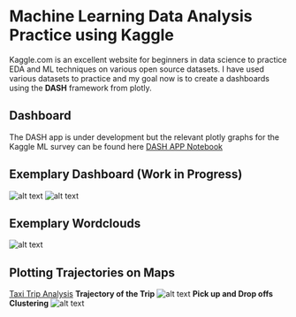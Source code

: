 # Machine Learning Data Analysis Practice using Kaggle

Kaggle.com is an excellent website for beginners in data science to practice EDA and ML techniques on various open source datasets. I have used various datasets to practice and my goal now is to create a dashboards using the **DASH** framework from plotly.

## Dashboard
The DASH app is under development but the relevant plotly graphs for the Kaggle ML survey can be found here
[DASH APP Notebook](http://nbviewer.jupyter.org/github/harisyammnv/Machine_learning_practice_kaggle/blob/166eee3068e3b3dd9cc27a53bdddeacb067430d8/kaggle_survey_analysis.ipynb)

## Exemplary Dashboard (Work in Progress)
![alt text](https://github.com/harisyammnv/Machine_learning_practice_kaggle/blob/master/dashboard_example.PNG)
![alt text](https://github.com/harisyammnv/Machine_learning_practice_kaggle/blob/master/dashboard_example2.PNG)

## Exemplary Wordclouds
![alt text](https://github.com/harisyammnv/Machine_learning_practice_kaggle/blob/master/NLP_word_clouds.png)

## Plotting Trajectories on Maps
[Taxi Trip Analysis](https://github.com/harisyammnv/Machine_learning_practice_kaggle/blob/master/taxi_trip_analysis.ipynb)
**Trajectory of the Trip**
![alt text](https://github.com/harisyammnv/Machine_learning_practice_kaggle/blob/master/trip_1.PNG)
**Pick up and Drop offs Clustering**
![alt text](https://github.com/harisyammnv/Machine_learning_practice_kaggle/blob/master/trip_clustering.PNG)

